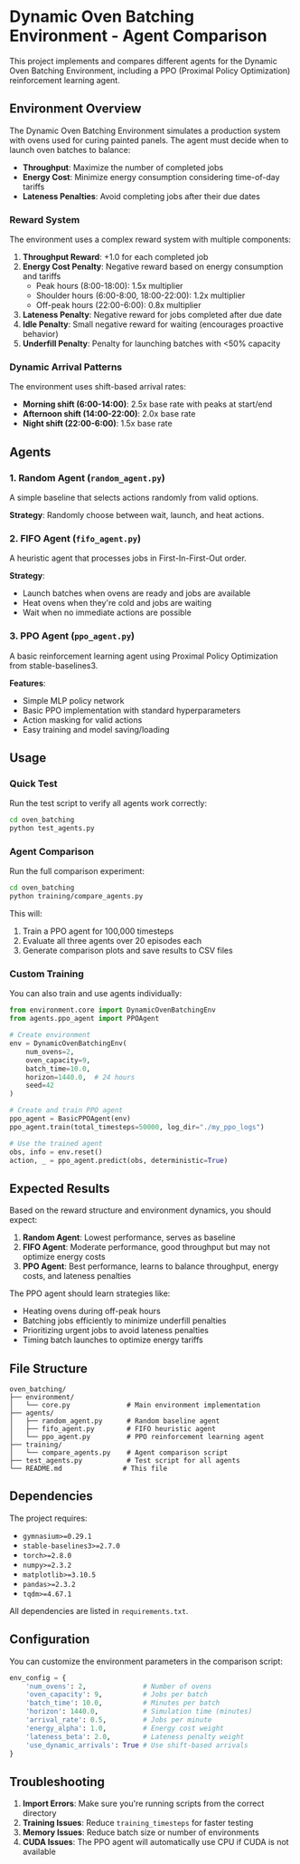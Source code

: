 # Dynamic Oven Batching Environment - Agent Comparison

This project implements and compares different agents for the Dynamic Oven Batching Environment, including a PPO (Proximal Policy Optimization) reinforcement learning agent.

## Environment Overview

The Dynamic Oven Batching Environment simulates a production system with ovens used for curing painted panels. The agent must decide when to launch oven batches to balance:

- **Throughput**: Maximize the number of completed jobs
- **Energy Cost**: Minimize energy consumption considering time-of-day tariffs
- **Lateness Penalties**: Avoid completing jobs after their due dates

### Reward System

The environment uses a complex reward system with multiple components:

1. **Throughput Reward**: +1.0 for each completed job
2. **Energy Cost Penalty**: Negative reward based on energy consumption and tariffs
   - Peak hours (8:00-18:00): 1.5x multiplier
   - Shoulder hours (6:00-8:00, 18:00-22:00): 1.2x multiplier
   - Off-peak hours (22:00-6:00): 0.8x multiplier
3. **Lateness Penalty**: Negative reward for jobs completed after due date
4. **Idle Penalty**: Small negative reward for waiting (encourages proactive behavior)
5. **Underfill Penalty**: Penalty for launching batches with <50% capacity

### Dynamic Arrival Patterns

The environment uses shift-based arrival rates:
- **Morning shift (6:00-14:00)**: 2.5x base rate with peaks at start/end
- **Afternoon shift (14:00-22:00)**: 2.0x base rate
- **Night shift (22:00-6:00)**: 1.5x base rate

## Agents

### 1. Random Agent (`random_agent.py`)
A simple baseline that selects actions randomly from valid options.

**Strategy**: Randomly choose between wait, launch, and heat actions.

### 2. FIFO Agent (`fifo_agent.py`)
A heuristic agent that processes jobs in First-In-First-Out order.

**Strategy**:
- Launch batches when ovens are ready and jobs are available
- Heat ovens when they're cold and jobs are waiting
- Wait when no immediate actions are possible

### 3. PPO Agent (`ppo_agent.py`)
A basic reinforcement learning agent using Proximal Policy Optimization from stable-baselines3.

**Features**:
- Simple MLP policy network
- Basic PPO implementation with standard hyperparameters
- Action masking for valid actions
- Easy training and model saving/loading

## Usage

### Quick Test
Run the test script to verify all agents work correctly:

```bash
cd oven_batching
python test_agents.py
```

### Agent Comparison
Run the full comparison experiment:

```bash
cd oven_batching
python training/compare_agents.py
```

This will:
1. Train a PPO agent for 100,000 timesteps
2. Evaluate all three agents over 20 episodes each
3. Generate comparison plots and save results to CSV files

### Custom Training
You can also train and use agents individually:

```python
from environment.core import DynamicOvenBatchingEnv
from agents.ppo_agent import PPOAgent

# Create environment
env = DynamicOvenBatchingEnv(
    num_ovens=2,
    oven_capacity=9,
    batch_time=10.0,
    horizon=1440.0,  # 24 hours
    seed=42
)

# Create and train PPO agent
ppo_agent = BasicPPOAgent(env)
ppo_agent.train(total_timesteps=50000, log_dir="./my_ppo_logs")

# Use the trained agent
obs, info = env.reset()
action, _ = ppo_agent.predict(obs, deterministic=True)
```

## Expected Results

Based on the reward structure and environment dynamics, you should expect:

1. **Random Agent**: Lowest performance, serves as baseline
2. **FIFO Agent**: Moderate performance, good throughput but may not optimize energy costs
3. **PPO Agent**: Best performance, learns to balance throughput, energy costs, and lateness penalties

The PPO agent should learn strategies like:
- Heating ovens during off-peak hours
- Batching jobs efficiently to minimize underfill penalties
- Prioritizing urgent jobs to avoid lateness penalties
- Timing batch launches to optimize energy tariffs

## File Structure

```
oven_batching/
├── environment/
│   └── core.py              # Main environment implementation
├── agents/
│   ├── random_agent.py      # Random baseline agent
│   ├── fifo_agent.py        # FIFO heuristic agent
│   └── ppo_agent.py         # PPO reinforcement learning agent
├── training/
│   └── compare_agents.py    # Agent comparison script
├── test_agents.py           # Test script for all agents
└── README.md               # This file
```

## Dependencies

The project requires:
- `gymnasium>=0.29.1`
- `stable-baselines3>=2.7.0`
- `torch>=2.8.0`
- `numpy>=2.3.2`
- `matplotlib>=3.10.5`
- `pandas>=2.3.2`
- `tqdm>=4.67.1`

All dependencies are listed in `requirements.txt`.

## Configuration

You can customize the environment parameters in the comparison script:

```python
env_config = {
    'num_ovens': 2,              # Number of ovens
    'oven_capacity': 9,          # Jobs per batch
    'batch_time': 10.0,          # Minutes per batch
    'horizon': 1440.0,           # Simulation time (minutes)
    'arrival_rate': 0.5,         # Jobs per minute
    'energy_alpha': 1.0,         # Energy cost weight
    'lateness_beta': 2.0,        # Lateness penalty weight
    'use_dynamic_arrivals': True # Use shift-based arrivals
}
```

## Troubleshooting

1. **Import Errors**: Make sure you're running scripts from the correct directory
2. **Training Issues**: Reduce `training_timesteps` for faster testing
3. **Memory Issues**: Reduce batch size or number of environments
4. **CUDA Issues**: The PPO agent will automatically use CPU if CUDA is not available
